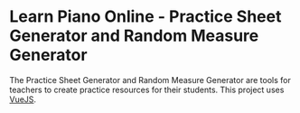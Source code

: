 # Learn Piano Online - Practice Sheet Generator and Random Measure Generator
The Practice Sheet Generator and Random Measure Generator are tools for teachers to create practice resources for their students. This project uses [VueJS](https://www.vuejs.org).